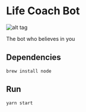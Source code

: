 # Life Coach Bot

![alt tag](https://media.giphy.com/media/xT1R9Z2xSAIYbpaEiA/giphy.gif)

The bot who believes in you

## Dependencies

`brew install node`

## Run

`yarn start`

